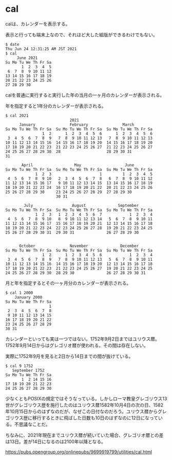 # cal

calは、カレンダーを表示する。

表示と行っても端末上なので、それほど大した組版ができるわけでもない。

~~~
$ date
Thu Jun 24 12:31:25 AM JST 2021
$ cal
     June 2021        
Su Mo Tu We Th Fr Sa  
       1  2  3  4  5  
 6  7  8  9 10 11 12  
13 14 15 16 17 18 19  
20 21 22 23 24 25 26  
27 28 29 30           
~~~

calを普通に実行すると実行した年の当月の一ヶ月のカレンダーが表示される。

年を指定すると1年分のカレンダーが表示される。

~~~
$ cal 2021
                            2021
      January               February               March          
Su Mo Tu We Th Fr Sa  Su Mo Tu We Th Fr Sa  Su Mo Tu We Th Fr Sa  
                1  2      1  2  3  4  5  6      1  2  3  4  5  6  
 3  4  5  6  7  8  9   7  8  9 10 11 12 13   7  8  9 10 11 12 13  
10 11 12 13 14 15 16  14 15 16 17 18 19 20  14 15 16 17 18 19 20  
17 18 19 20 21 22 23  21 22 23 24 25 26 27  21 22 23 24 25 26 27  
24 25 26 27 28 29 30  28                    28 29 30 31           
31                                                                

       April                  May                   June          
Su Mo Tu We Th Fr Sa  Su Mo Tu We Th Fr Sa  Su Mo Tu We Th Fr Sa  
             1  2  3                     1         1  2  3  4  5  
 4  5  6  7  8  9 10   2  3  4  5  6  7  8   6  7  8  9 10 11 12  
11 12 13 14 15 16 17   9 10 11 12 13 14 15  13 14 15 16 17 18 19  
18 19 20 21 22 23 24  16 17 18 19 20 21 22  20 21 22 23 24 25 26  
25 26 27 28 29 30     23 24 25 26 27 28 29  27 28 29 30           
                      30 31                                       

        July                 August              September        
Su Mo Tu We Th Fr Sa  Su Mo Tu We Th Fr Sa  Su Mo Tu We Th Fr Sa  
             1  2  3   1  2  3  4  5  6  7            1  2  3  4  
 4  5  6  7  8  9 10   8  9 10 11 12 13 14   5  6  7  8  9 10 11  
11 12 13 14 15 16 17  15 16 17 18 19 20 21  12 13 14 15 16 17 18  
18 19 20 21 22 23 24  22 23 24 25 26 27 28  19 20 21 22 23 24 25  
25 26 27 28 29 30 31  29 30 31              26 27 28 29 30        
                                                                  

      October               November              December        
Su Mo Tu We Th Fr Sa  Su Mo Tu We Th Fr Sa  Su Mo Tu We Th Fr Sa  
                1  2      1  2  3  4  5  6            1  2  3  4  
 3  4  5  6  7  8  9   7  8  9 10 11 12 13   5  6  7  8  9 10 11  
10 11 12 13 14 15 16  14 15 16 17 18 19 20  12 13 14 15 16 17 18  
17 18 19 20 21 22 23  21 22 23 24 25 26 27  19 20 21 22 23 24 25  
24 25 26 27 28 29 30  28 29 30              26 27 28 29 30 31     
~~~

月と年を指定するとその一ヶ月分のカレンダーが表示される。

~~~
$ cal 1 2000
    January 2000      
Su Mo Tu We Th Fr Sa  
                   1  
 2  3  4  5  6  7  8  
 9 10 11 12 13 14 15  
16 17 18 19 20 21 22  
23 24 25 26 27 28 29  
30 31                 
~~~

カレンダーといっても実は一つではない。1752年9月2日まではユリウス暦。1752年9月14日からはグレゴリオ暦が使われる。その間は存在しない。

実際に1752年9月を見ると2日から14日までの間が抜けている。

~~~
$ cal 9 1752
   September 1752     
Su Mo Tu We Th Fr Sa  
       1  2 14 15 16  
17 18 19 20 21 22 23  
24 25 26 27 28 29 30  
~~~

少なくともPOSIXの規定ではそうなっている。しかしローマ教皇グレゴリウス13世がグレゴリウス歴を施行したのはユリウス暦1582年10月4日の次の日、1582年10月15日からのはずなのだが、なぜこの日付なのだろう。ユリウス暦からグレゴリウス歴に移行するときに飛ばした日数も10日のはずなのに12日になっている。不思議なことだ。

ちなみに、2021年現在までユリウス暦が続いていた場合、グレゴリオ暦との差は13日。差が14日になるのは2100年以降となる。

<https://pubs.opengroup.org/onlinepubs/9699919799/utilities/cal.html>
